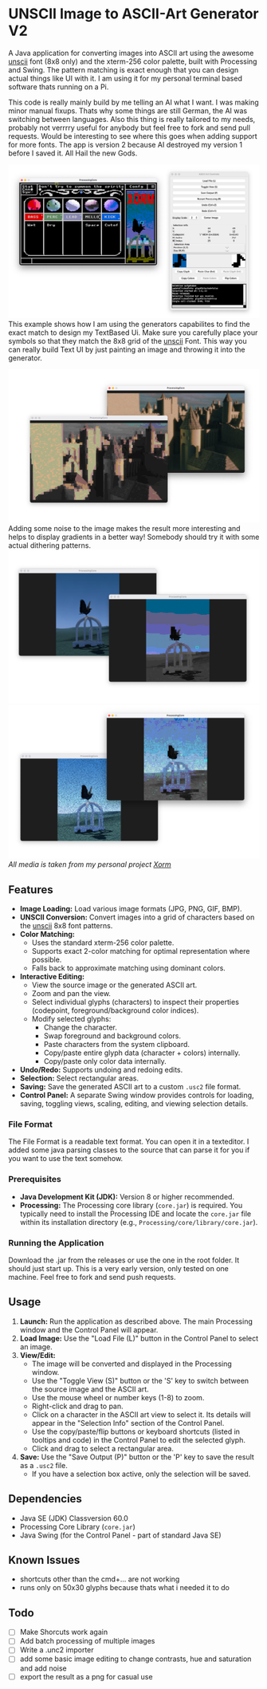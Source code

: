 # UNSCII Image to ASCII-Art Generator V2

A Java application for converting images into ASCII art using the awesome [unscii](https://github.com/viznut/unscii) font (8x8 only) and the xterm-256 color palette, built with Processing and Swing. The pattern matching is exact enough that you can design actual things like UI with it. I am using it for my personal terminal based software thats running on a Pi.

This code is really mainly build by me telling an AI what I want. I was making minor manual fixups. Thats why some things are still German, the AI was switching between languages. Also this thing is really tailored to my needs, probably not verrrry useful for anybody but feel free to fork and send pull requests. Would be interesting to see where this goes when adding support for more fonts. The app is version 2 because AI destroyed my version 1 before I saved it. All Hail the new Gods. 

![Screenshot of UNSCII Generator V2](readme-data/animated.png)
This example shows how I am using the generators capabilites to find the exact match to design my TextBased Ui. Make sure you carefully place your symbols so that they match the 8x8 grid of the [unscii](https://github.com/viznut/unscii) Font. This way you can really build Text UI by just painting an image and throwing it into the generator.

![Screenshot of UNCSII Generator Showing a differnt case](readme-data/screenshot2-v2.1.png)
Adding some noise to the image makes the result more interesting and helps to display gradients in a better way! Somebody should try it with some actual dithering patterns.
![Screenshot of UNCSII Generator Showing a differnt case](readme-data/screenshot4-v2.1.png)
![Screenshot of UNCSII Generator Showing a differnt case](readme-data/screenshot3-v2.1.png)
_All media is taken from my personal project [Xorm](https://www.instagram.com/xorm_epos)_


## Features

*   **Image Loading:** Load various image formats (JPG, PNG, GIF, BMP).
*   **UNSCII Conversion:** Convert images into a grid of characters based on the [unscii](https://github.com/viznut/unscii) 8x8 font patterns.
*   **Color Matching:**
    *   Uses the standard xterm-256 color palette.
    *   Supports exact 2-color matching for optimal representation where possible.
    *   Falls back to approximate matching using dominant colors.
*   **Interactive Editing:**
    *   View the source image or the generated ASCII art.
    *   Zoom and pan the view.
    *   Select individual glyphs (characters) to inspect their properties (codepoint, foreground/background color indices).
    *   Modify selected glyphs:
        *   Change the character.
        *   Swap foreground and background colors.
        *   Paste characters from the system clipboard.
        *   Copy/paste entire glyph data (character + colors) internally.
        *   Copy/paste only color data internally.
*   **Undo/Redo:** Supports undoing and redoing edits.
*   **Selection:** Select rectangular areas.
*   **Saving:** Save the generated ASCII art to a custom `.usc2` file format.
*   **Control Panel:** A separate Swing window provides controls for loading, saving, toggling views, scaling, editing, and viewing selection details.

### File Format

The File Format is a readable text format. You can open it in a texteditor. I added some java parsing classes to the source that can parse it for you if you want to use the text somehow. 

### Prerequisites

*   **Java Development Kit (JDK):** Version 8 or higher recommended.
*   **Processing:** The Processing core library (`core.jar`) is required. You typically need to install the Processing IDE and locate the `core.jar` file within its installation directory (e.g., `Processing/core/library/core.jar`).

### Running the Application

Download the .jar from the releases or use the one in the root folder. It should just start up. This is a very early version, only tested on one machine. Feel free to fork and send push requests.

## Usage

1.  **Launch:** Run the application as described above. The main Processing window and the Control Panel will appear.
2.  **Load Image:** Use the "Load File (L)" button in the Control Panel to select an image.
3.  **View/Edit:**
    *   The image will be converted and displayed in the Processing window.
    *   Use the "Toggle View (S)" button or the 'S' key to switch between the source image and the ASCII art.
    *   Use the mouse wheel or number keys (1-8) to zoom.
    *   Right-click and drag to pan.
    *   Click on a character in the ASCII art view to select it. Its details will appear in the "Selection Info" section of the Control Panel.
    *   Use the copy/paste/flip buttons or keyboard shortcuts (listed in tooltips and code) in the Control Panel to edit the selected glyph.
    *   Click and drag to select a rectangular area.
4.  **Save:** Use the "Save Output (P)" button or the 'P' key to save the result as a `.usc2` file.
    * If you have a selection box active, only the selection will be saved.

## Dependencies

*   Java SE (JDK) Classversion 60.0
*   Processing Core Library (`core.jar`)
*   Java Swing (for the Control Panel - part of standard Java SE)


## Known Issues

* shortcuts other than the cmd+... are not working
* runs only on 50x30 glyphs because thats what i needed it to do


## Todo

- [ ] Make Shorcuts work again
- [ ] Add batch processing of multiple images
- [ ] Write a .unc2 importer 
- [ ] add some basic image editing to change contrasts, hue and saturation and add noise
- [ ] export the result as a png for casual use
